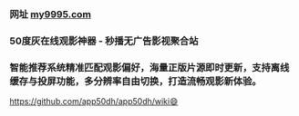 ### 网址 [my9995.com](http://d.my9995.com/?50duhuiapp) 
### 50度灰在线观影神器 - 秒播无广告影视聚合站
### 智能推荐系统精准匹配观影偏好，海量正版片源即时更新，支持离线缓存与投屏功能，多分辨率自由切换，打造流畅观影新体验。
https://github.com/app50dh/app50dh/wiki😄
